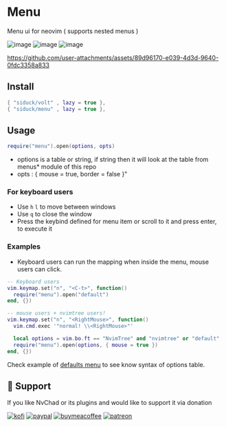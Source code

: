 # Menu
Menu ui for neovim ( supports nested menus ) 

![image](https://github.com/user-attachments/assets/c8402279-b86d-432f-ad11-14a76c887ab1)
![image](https://github.com/user-attachments/assets/6da0b1a6-54c5-4ecc-ab06-fce1f17595ac)
![image](https://github.com/user-attachments/assets/d70430e1-74d2-40dd-ba60-0b8919d53af6)

https://github.com/user-attachments/assets/89d96170-e039-4d3d-9640-0fdc3358a833

## Install

```lua
{ "siduck/volt" , lazy = true },
{ "siduck/menu" , lazy = true },
```

## Usage
```lua
require("menu").open(options, opts) 
```
- options is a table or string, if string then it will look at the table from menus* module of this repo
- opts : { mouse = true, border = false }"

### For keyboard users
- Use `h` `l` to move between windows 
- Use `q` to close the window
- Press the keybind defined for menu item or scroll to it and press enter, to execute it

### Examples

- Keyboard users can run the mapping when inside the menu, mouse users can click.
```lua
-- Keyboard users
vim.keymap.set("n", "<C-t>", function()
  require("menu").open("default")
end, {})

-- mouse users + nvimtree users!
vim.keymap.set("n", "<RightMouse>", function()
  vim.cmd.exec '"normal! \\<RightMouse>"'

  local options = vim.bo.ft == "NvimTree" and "nvimtree" or "default"
  require("menu").open(options, { mouse = true })
end, {})
```

Check example of [defaults menu](https://github.com/NvChad/menu/blob/main/lua/menus/default.lua) to see know syntax of options table.

## :gift_heart: Support

If you like NvChad or its plugins and would like to support it via donation

[![kofi](https://img.shields.io/badge/Ko--fi-F16061?style=for-the-badge&logo=ko-fi&logoColor=white)](https://ko-fi.com/siduck)
[![paypal](https://img.shields.io/badge/PayPal-00457C?style=for-the-badge&logo=paypal&logoColor=white)](https://paypal.me/siduck13)
[![buymeacoffee](https://img.shields.io/badge/Buy_Me_A_Coffee-FFDD00?style=for-the-badge&logo=buy-me-a-coffee&logoColor=black)](https://www.buymeacoffee.com/siduck)
[![patreon](https://img.shields.io/badge/Patreon-F96854?style=for-the-badge&logo=patreon&logoColor=white)](https://www.patreon.com/siduck)
